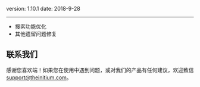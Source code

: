 version: 1.10.1
date: 2018-9-28

---

 - 搜索功能优化
 - 其他遗留问题修复


## 联系我们

感谢您喜欢端！如果您在使用中遇到问题，或对我们的产品有任何建议，欢迎致信 [support@theinitium.com](mailto:support@theinitium.com)。